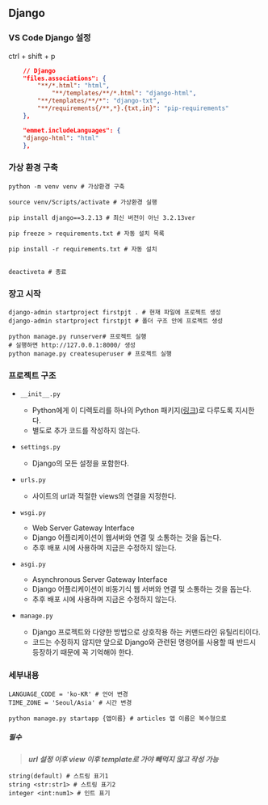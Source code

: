 ## Django

### VS Code Django 설정

ctrl + shift + p

```json
    // Django
    "files.associations": {
        "**/*.html": "html",
            "**/templates/**/*.html": "django-html",
        "**/templates/**/*": "django-txt",
        "**/requirements{/**,*}.{txt,in}": "pip-requirements"
    },

    "emmet.includeLanguages": {
    "django-html": "html"
    },
```



### 가상 환경 구축

```
python -m venv venv # 가상환경 구축

source venv/Scripts/activate # 가상환경 실행

pip install django==3.2.13 # 최신 버전이 아닌 3.2.13ver

pip freeze > requirements.txt # 자동 설치 목록

pip install -r requirements.txt # 자동 설치


deactiveta # 종료
```



### 장고 시작

```
django-admin startproject firstpjt . # 현재 파일에 프로젝트 생성
django-admin startproject firstpjt # 폴더 구조 안에 프로젝트 생성

python manage.py runserver# 프로젝트 실행
# 실행하면 http://127.0.0.1:8000/ 생성
python manage.py createsuperuser # 프로젝트 실행
```

### 프로젝트 구조

- ```
  __init__.py
  ```

  - Python에게 이 디렉토리를 하나의 Python 패키지([링크](https://docs.python.org/3/tutorial/modules.html#packages))로 다루도록 지시한다.
  - 별도로 추가 코드를 작성하지 않는다.

- ```
  settings.py
  ```

  - Django의 모든 설정을 포함한다.

- ```
  urls.py
  ```

  - 사이트의 url과 적절한 views의 연결을 지정한다.

- ```
  wsgi.py
  ```

  - Web Server Gateway Interface
  - Django 어플리케이션이 웹서버와 연결 및 소통하는 것을 돕는다.
  - 추후 배포 시에 사용하며 지금은 수정하지 않는다.

- ```
  asgi.py
  ```

  - Asynchronous Server Gateway Interface
  - Django 어플리케이션이 비동기식 웹 서버와 연결 및 소통하는 것을 돕는다.
  - 추후 배포 시에 사용하며 지금은 수정하지 않는다.

- ```
  manage.py
  ```

  - Django 프로젝트와 다양한 방법으로 상호작용 하는 커맨드라인 유틸리티이다.
  - 코드는 수정하지 않지만 앞으로 Django와 관련된 명령어를 사용할 때 반드시 등장하기 때문에 꼭 기억해야 한다.

###  세부내용

```
LANGUAGE_CODE = 'ko-KR' # 언어 변경
TIME_ZONE = 'Seoul/Asia' # 시간 변경
```

```
python manage.py startapp {앱이름} # articles 앱 이름은 복수형으로
```



##### 필수

>  ___url 설정 이후 view 이후 template로 가야 빼먹지 않고 작성 가능___



```django
string(default) # 스트링 표기1
string <str:str1> # 스트링 표기2
integer <int:num1> # 인트 표기
```